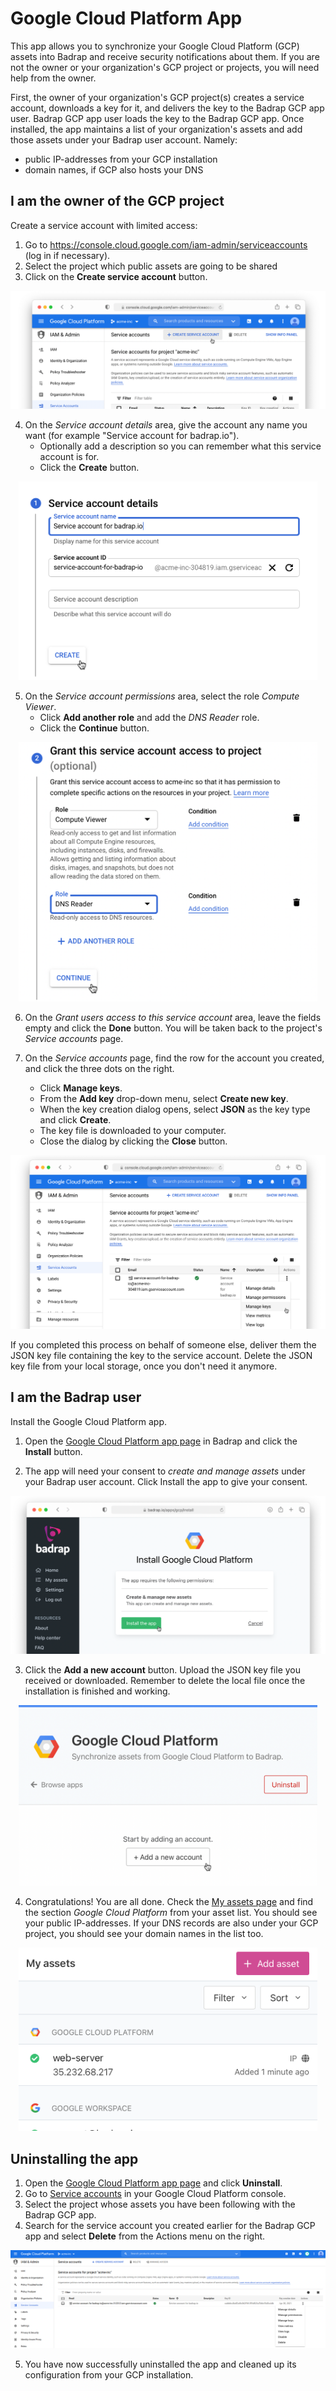# Google Cloud Platform App

This app allows you to synchronize your Google Cloud Platform (GCP) assets into Badrap and receive security notifications about them. If you are not the owner or your organization's GCP project or projects, you will need help from the owner.

First, the owner of your organization's GCP project(s) creates a service account, downloads a key for it, and delivers the key to the Badrap GCP app user. Badrap GCP app user loads the key to the Badrap GCP app. Once installed, the app maintains a list of your organization's assets and add those assets under your Badrap user account. Namely:

- public IP-addresses from your GCP installation
- domain names, if GCP also hosts your DNS

## I am the owner of the GCP project

Create a service account with limited access:

1. Go to <https://console.cloud.google.com/iam-admin/serviceaccounts> (log in if necessary).
2. Select the project which public assets are going to be shared
3. Click on the **Create service account** button.

<div style="text-align: center;">
   <img src="./gcp-10-create-service-account.png" />
</div>

4. On the _Service account details_ area, give the account any name you want (for example "Service account for badrap.io").
   - Optionally add a description so you can remember what this service account is for.
   - Click the **Create** button.

<div style="text-align: center;">
   <img src="./gcp-20-describe-create.png" style="max-width: 95%; width: 480px;" />
</div>

5. On the _Service account permissions_ area, select the role _Compute Viewer_.
   - Click **Add another role** and add the _DNS Reader_ role.
   - Click the **Continue** button.

<div style="text-align: center;">
   <img src="./gcp-30-grant-roles.png" style="max-width: 95%; width: 480px;" />
</div>

6. On the _Grant users access to this service account_ area, leave the fields empty and click the **Done** button. You will be taken back to the project's _Service accounts_ page.

7. On the _Service accounts_ page, find the row for the account you created, and click the three dots on the right.
   - Click **Manage keys**.
   - From the **Add key** drop-down menu, select **Create new key**.
   - When the key creation dialog opens, select **JSON** as the key type and click **Create**.
   - The key file is downloaded to your computer.
   - Close the dialog by clicking the **Close** button.

<div style="text-align: center;">
   <img src="./gcp-40-create-key.png" />
</div>

If you completed this process on behalf of someone else, deliver them the JSON key file containing the key to the service account. Delete the JSON key file from your local storage, once you don't need it anymore.

## I am the Badrap user

Install the Google Cloud Platform app.

1. Open the [Google Cloud Platform app page](https://badrap.io/apps/gcp) in Badrap and click the **Install** button.

2. The app will need your consent to _create and manage assets_ under your Badrap user account. Click Install the app to give your consent.

<div style="text-align: center;">
   <img src="./gcp-50-permissions.png" />
</div>

3. Click the **Add a new account** button. Upload the JSON key file you received or downloaded. Remember to delete the local file once the installation is finished and working.

<div style="text-align: center;">
   <img src="./gcp-60-add-account.png" style="max-width: 95%; width: 480px;" />
</div>

4. Congratulations! You are all done. Check the [My assets page](https://badrap.io/assets) and find the section _Google Cloud Platform_ from your asset list. You should see your public IP-addresses. If your DNS records are also under your GCP project, you should see your domain names in the list too.

<div style="text-align: center;">
   <img src="./gcp-70-my-assets.png" style="max-width: 95%; width: 480px;" />
</div>

## Uninstalling the app

1. Open the [Google Cloud Platform app page](https://badrap.io/apps/gcp) and click **Uninstall**.
2. Go to [Service accounts](https://console.cloud.google.com/iam-admin/serviceaccounts) in your Google Cloud Platform console. 
3. Select the project whose assets you have been following with the Badrap GCP app. 
4. Search for the service account you created earlier for the Badrap GCP app and select **Delete** from the Actions menu on the right. 

<div style="text-align: center;">
   <img src="./gcp-90-delete-service-account.png" />
</div>

5. You have now successfully uninstalled the app and cleaned up its configuration from your GCP installation.
